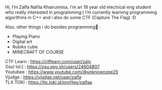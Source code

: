 Hi, I’m Zalfa Nafila Khairunnisa,
i'm an 18 year old electrical eng student who really interested in programming:)
I’m currently learning programming algorithms in C++ and i also do some CTF (Capture The Flag) :D

Also, other things i do besides programming🌼 :
- Playing Piano
- Digital art
- Rubiks cube
- MINECRAFT OF COURSE


CTF Learn : https://ctflearn.com/user/zalv    
Osu! lol:] : https://osu.ppy.sh/users/24604807  
Youtubee  : https://www.youtube.com/@unknownzee25   
Vjudge : https://vjudge.net/user/zalfa   
TLX TOKI : https://tlx.toki.id/profiles/zalfaa  
